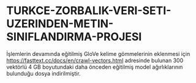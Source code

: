 # TURKCE-ZORBALIK-VERI-SETI-UZERINDEN-METIN-SINIFLANDIRMA-PROJESI
İşlemlerin devamında eğitilmiş GloVe kelime gömmelerinin eklenmesi için  https://fasttext.cc/docs/en/crawl-vectors.html adresinde bulunan 300 vektörlü 4 GB boyutundaki daha önceden eğitilmiş model ağırlıklarının bulunduğu dosya indirilmiştir. 
